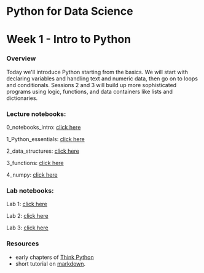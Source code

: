
# Python for Data Science
# Week 1 - Intro to Python
### Overview
Today we'll introduce Python starting from the basics. We will start with declaring variables and handling text and numeric data, then go on to loops and conditionals. Sessions 2 and 3 will build up more sophisticated programs using logic, functions, and data containers like lists and dictionaries.

### Lecture notebooks:

0_notebooks_intro: [click here](https://colab.research.google.com/github/worldbank/Python-for-Data-Science/blob/master/July_2019_Poverty_GP/day_1/0_notebooks_intro.ipynb)

1_Python_essentials: [click here](https://colab.research.google.com/github/worldbank/Python-for-Data-Science/blob/master//July_2019_Poverty_GP/day_1/1_python_intro.ipynb)

2_data_structures: [click here](https://colab.research.google.com/github/worldbank/Python-for-Data-Science/blob/master/July_2019_Poverty_GP/day_1/2_data_structures.ipynb)

3_functions: [click here](https://colab.research.google.com/github/worldbank/Python-for-Data-Science/blob/master/July_2019_Poverty_GP/day_1/3_functions.ipynb)

4_numpy: [click here](https://github.com/worldbank/Python-for-Data-Science/blob/master/July_2019_Poverty_GP/day_1/4_numpy.ipynb)

### Lab notebooks:

Lab 1: [click here](https://colab.research.google.com/github/worldbank/Python-for-Data-Science/blob/master/July_2019_Poverty_GP/day_1/lab_1.ipynb)

Lab 2: [click here](https://colab.research.google.com/github/worldbank/Python-for-Data-Science/blob/master/July_2019_Poverty_GP/day_1/lab_2.ipynb)

Lab 3: [click here](https://colab.research.google.com/github/worldbank/Python-for-Data-Science/blob/master/July_2019_Poverty_GP/day_1/lab_3.ipynb)


### Resources
* early chapters of [Think Python](http://greenteapress.com/thinkpython2/thinkpython2.pdf)
* short tutorial on [markdown](https://commonmark.org/help/).
